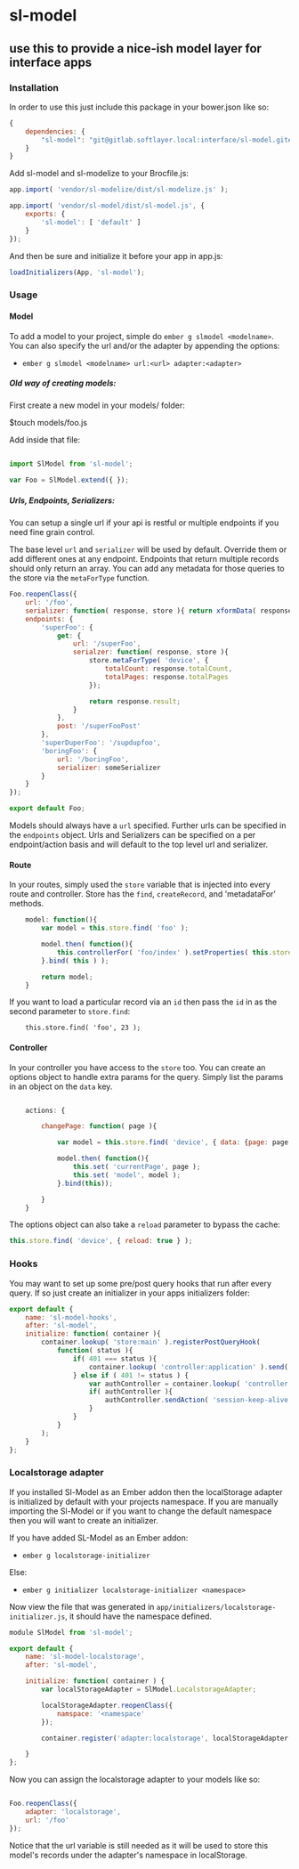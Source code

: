 # sl-model

## use this to provide a nice-ish model layer for interface apps


### Installation

In order to use this just include this package in your bower.json like so:

```javascript
{
    dependencies: {
        "sl-model": "git@gitlab.softlayer.local:interface/sl-model.git#v0.1.3"
    }
}
```

Add sl-model and sl-modelize to your Brocfile.js:

```javascript
app.import( 'vendor/sl-modelize/dist/sl-modelize.js' );

app.import( 'vendor/sl-model/dist/sl-model.js', {
    exports: {
        'sl-model': [ 'default' ]
    }
});
````

And then be sure and initialize it before your app in app.js:

```javascript
loadInitializers(App, 'sl-model');
```

### Usage

#### Model

To add a model to your project, simple do `ember g slmodel <modelname>`.  You can also specify the url and/or the adapter by appending the options:

* `ember g slmodel <modelname> url:<url> adapter:<adapter>`

##### Old way of creating models:
First create a new model in your models/ folder:

$touch models/foo.js

Add inside that file:

```javascript

import SlModel from 'sl-model';

var Foo = SlModel.extend({ });
```

##### Urls, Endpoints, Serializers:

You can setup a single url if your api is restful or multiple endpoints if you need fine grain control.

The base level `url` and `serializer` will be used by default.  Override them or add different ones at any endpoint.  Endpoints that return multiple records should only return an array.  You can add any metadata for those queries to the store via the `metaForType` function.

```javascript
Foo.reopenClass({
    url: '/foo',
    serializer: function( response, store ){ return xformData( response ); },
    endpoints: {
        'superFoo': {
            get: {
                url: '/superFoo',
                serialzer: function( response, store ){
                    store.metaForType( 'device', {
                        totalCount: response.totalCount,
                        totalPages: response.totalPages
                    });

                    return response.result;
                }
            },
            post: '/superFooPost'
        },
        'superDuperFoo': '/supdupfoo',
        'boringFoo': {
            url: '/boringFoo',
            serializer: someSerializer
        }
    }
});

export default Foo;
```
Models should always have a `url` specified.  Further urls can be specified in the `endpoints` object.  Urls and Serializers can be specified on a per endpoint/action basis and will default to the top level url and serializer.


#### Route

In your routes, simply used the `store` variable that is injected into every route and controller.  Store has the `find`, `createRecord`, and 'metadataFor' methods.

```javascript
    model: function(){
        var model = this.store.find( 'foo' );

        model.then( function(){
            this.controllerFor( 'foo/index' ).setProperties( this.store.metadataFor( 'foo' ) );
        }.bind( this ) );

        return model;
    }
```

If you want to load a particular record via an `id` then pass the `id` in as the second parameter to `store.find`:

```javasctript
    this.store.find( 'foo', 23 );
```

#### Controller
In your controller you have access to the `store` too.  You can create an options object to handle extra params for the query.  Simply list the params in an object on the `data` key.

```javascript

    actions: {

        changePage: function( page ){

            var model = this.store.find( 'device', { data: {page: page } } );

            model.then( function(){
                this.set( 'currentPage', page );
                this.set( 'model', model );
            }.bind(this));

        }
    }
```

The options object can also take a `reload` parameter to bypass the cache:

```javascript
this.store.find( 'device', { reload: true } );
```


### Hooks

You may want to set up some pre/post query hooks that run after every query.  If so just create an initializer in your apps initializers folder:

```javascript
export default {
    name: 'sl-model-hooks',
    after: 'sl-model',
    initialize: function( container ){
        container.lookup( 'store:main' ).registerPostQueryHook(
            function( status ){
                if( 401 === status ){
                    container.lookup( 'controller:application' ).send( 'forceLogout' );
                } else if ( 401 != status ) {
                    var authController = container.lookup( 'controller:auth' );
                    if( authController ){
                        authController.sendAction( 'session-keep-alive' );
                    }
                }
            }
        );
    }
};
```

### Localstorage adapter

If you installed Sl-Model as an Ember addon then the localStorage adapter is initialized by default with your projects namespace.  If you are manually importing the Sl-Model or if you want to change the default namespace then you will want to create an initializer.

If you have added SL-Model as an Ember addon:
* `ember g localstorage-initializer`

Else:
* `ember g initializer localstorage-initializer <namespace>`

Now view the file that was generated in `app/initializers/localstorage-initializer.js`, it should have the namespace defined.

```javascript
module SlModel from 'sl-model';

export default {
    name: 'sl-model-localstorage',
    after: 'sl-model',

    initialize: function( container ) {
        var localStorageAdapter = SlModel.LocalstorageAdapter;

        localStorageAdapter.reopenClass({
            namspace: '<namespace'
        });

        container.register('adapter:localstorage', localStorageAdapter );

    }
};

```
Now you can assign the localstorage adapter to your models like so:

```javascript

Foo.reopenClass({
    adapter: 'localstorage',
    url: '/foo'
});
```
Notice that the url variable is still needed as it will be used to store this model's records under the adapter's namespace in localStorage.